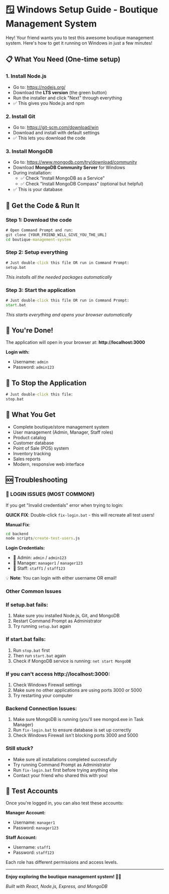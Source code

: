 # 🪟 Windows Setup Guide - Boutique Management System

Hey! Your friend wants you to test this awesome boutique management system. Here's how to get it running on Windows in just a few minutes!

## 📋 What You Need (One-time setup)

### 1. Install Node.js
- Go to: https://nodejs.org/
- Download the **LTS version** (the green button)
- Run the installer and click "Next" through everything
- ✅ This gives you Node.js and npm

### 2. Install Git
- Go to: https://git-scm.com/download/win
- Download and install with default settings
- ✅ This lets you download the code

### 3. Install MongoDB
- Go to: https://www.mongodb.com/try/download/community
- Download **MongoDB Community Server** for Windows
- During installation:
  - ✅ Check "Install MongoDB as a Service"
  - ✅ Check "Install MongoDB Compass" (optional but helpful)
- ✅ This is your database

## 🚀 Get the Code & Run It

### Step 1: Download the code
```cmd
# Open Command Prompt and run:
git clone [YOUR_FRIEND_WILL_GIVE_YOU_THE_URL]
cd boutique-management-system
```

### Step 2: Setup everything
```cmd
# Just double-click this file OR run in Command Prompt:
setup.bat
```
*This installs all the needed packages automatically*

### Step 3: Start the application
```cmd
# Just double-click this file OR run in Command Prompt:
start.bat
```
*This starts everything and opens your browser automatically*

## 🎉 You're Done!

The application will open in your browser at: **http://localhost:3000**

**Login with:**
- Username: `admin`
- Password: `admin123`

## 🛑 To Stop the Application
```cmd
# Just double-click this file:
stop.bat
```

## 🔧 What You Get
- Complete boutique/store management system
- User management (Admin, Manager, Staff roles)
- Product catalog
- Customer database
- Point of Sale (POS) system
- Inventory tracking
- Sales reports
- Modern, responsive web interface

## 🆘 Troubleshooting

### 🔑 LOGIN ISSUES (MOST COMMON!)
If you get "Invalid credentials" error when trying to login:

**QUICK FIX**: Double-click `fix-login.bat` - this will recreate all test users!

**Manual Fix**: 
```cmd
cd backend
node scripts/create-test-users.js
```

**Login Credentials:**
- 👑 Admin: `admin` / `admin123` 
- 🎯 Manager: `manager1` / `manager123`
- 👤 Staff: `staff1` / `staff123`

💡 **Note**: You can login with either username OR email!

### Other Common Issues

### If setup.bat fails:
1. Make sure you installed Node.js, Git, and MongoDB
2. Restart Command Prompt as Administrator
3. Try running `setup.bat` again

### If start.bat fails:
1. Run `stop.bat` first
2. Then run `start.bat` again
3. Check if MongoDB service is running: `net start MongoDB`

### If you can't access http://localhost:3000:
1. Check Windows Firewall settings
2. Make sure no other applications are using ports 3000 or 5000
3. Try restarting your computer

### Backend Connection Issues:
1. Make sure MongoDB is running (you'll see mongod.exe in Task Manager)
2. Run `fix-login.bat` to ensure database is set up correctly
3. Check Windows Firewall isn't blocking ports 3000 and 5000

### Still stuck?
- Make sure all installations completed successfully
- Try running Command Prompt as Administrator
- Run `fix-login.bat` first before trying anything else
- Contact your friend who shared this with you!

## 📱 Test Accounts
Once you're logged in, you can also test these accounts:

**Manager Account:**
- Username: `manager1`
- Password: `manager123`

**Staff Account:**
- Username: `staff1`
- Password: `staff123`

Each role has different permissions and access levels.

---

**Enjoy exploring the boutique management system! 🏪✨**

*Built with React, Node.js, Express, and MongoDB*
